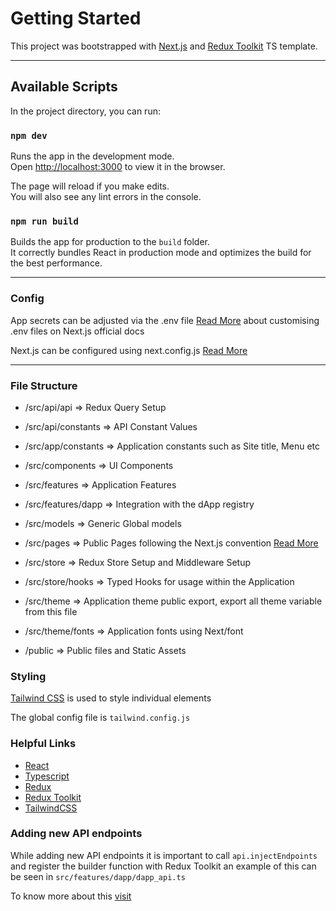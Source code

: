 # Getting Started

This project was bootstrapped with [Next.js](https://nextjs.org/) and [Redux Toolkit](https://redux-toolkit.js.org/) TS template.

---
## Available Scripts

In the project directory, you can run:

### `npm dev`

Runs the app in the development mode.\
Open [http://localhost:3000](http://localhost:3000) to view it in the browser.

The page will reload if you make edits.\
You will also see any lint errors in the console.

### `npm run build`

Builds the app for production to the `build` folder.\
It correctly bundles React in production mode and optimizes the build for the best performance.

---
### Config

App secrets can be adjusted via the .env file [Read More](https://nextjs.org/docs/pages/building-your-application/configuring/environment-variables) about customising
.env files on Next.js official docs

Next.js can be configured using next.config.js [Read More](https://nextjs.org/docs/pages/api-reference/next-config-js)

---
### File Structure

* /src/api/api => Redux Query Setup
* /src/api/constants => API Constant Values

* /src/app/constants => Application constants such as Site title, Menu etc

* /src/components => UI Components 

* /src/features => Application Features
* /src/features/dapp => Integration with the dApp registry

* /src/models => Generic Global models

* /src/pages => Public Pages following the Next.js convention [Read More](https://nextjs.org/docs/getting-started/project-structure#pages-routing-conventions)

* /src/store => Redux Store Setup and Middleware Setup
* /src/store/hooks => Typed Hooks for usage within the Application

* /src/theme => Application theme public export, export all theme variable from this file
* /src/theme/fonts => Application fonts using Next/font

* /public => Public files and Static Assets

### Styling

[Tailwind CSS](https://tailwindcss.com/docs/installation) is used to style individual elements 

The global config file is `tailwind.config.js`

### Helpful Links
* [React](https://react.dev/)
* [Typescript](https://www.typescriptlang.org/)
* [Redux](https://redux.js.org/)
* [Redux Toolkit](https://redux-toolkit.js.org/)
* [TailwindCSS](https://tailwindcss.com)

### Adding new API endpoints
While adding new API endpoints it is important to call `api.injectEndpoints` and register the builder function with 
Redux Toolkit an example of this can be seen in `src/features/dapp/dapp_api.ts`

To know more about this [visit](https://redux-toolkit.js.org/rtk-query/usage/code-splitting)